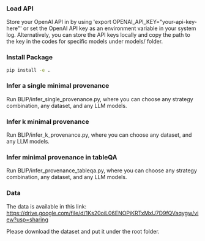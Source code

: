 ### Load API 

Store your OpenAI API in by using 'export OPENAI_API_KEY="your-api-key-here"' or set the OpenAI API key as an environment variable in your system log. Alternatively, you can store the API keys locally and copy the path to the key in the codes for specific models under models/ folder. 

### Install Package

```bash
pip install -e . 
```

### Infer a single minimal provenance

Run BLIP/infer_single_provenance.py, where you can choose any strategy combination, any dataset, and any LLM models. 

### Infer k minimal provenance

Run BLIP/infer_k_provenance.py, where you can choose any dataset, and any LLM models.

### Infer minimal provenance in tableQA

Run BLIP/infer_provenance_tableqa.py, where you can choose any strategy combination, any dataset, and any LLM models. 

### Data

The data is available in this link: https://drive.google.com/file/d/1Ks20oiL06ENOPjKRTxMxU7D9fQVaqygw/view?usp=sharing

Please download the dataset and put it under the root folder. 
